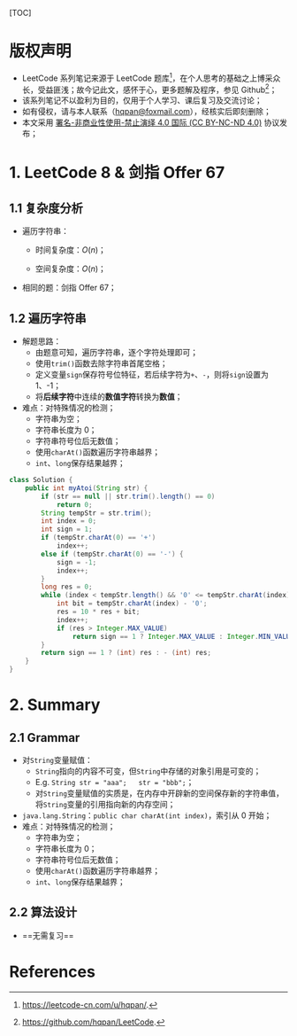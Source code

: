 [TOC]

# 版权声明

- LeetCode 系列笔记来源于 LeetCode 题库[^1]，在个人思考的基础之上博采众长，受益匪浅；故今记此文，感怀于心，更多题解及程序，参见 Github[^2]；
- 该系列笔记不以盈利为目的，仅用于个人学习、课后复习及交流讨论；
- 如有侵权，请与本人联系（hqpan@foxmail.com），经核实后即刻删除；
- 本文采用 [署名-非商业性使用-禁止演绎 4.0 国际 (CC BY-NC-ND 4.0)](https://creativecommons.org/licenses/by-nc-nd/4.0/deed.zh) 协议发布；

# 1. LeetCode 8 & 剑指 Offer 67

## 1.1 复杂度分析

- 遍历字符串：
  
  - 时间复杂度：$O(n)$；
  
  - 空间复杂度：$O(n)$；
- 相同的题：剑指 Offer 67；

## 1.2 遍历字符串

- 解题思路：
  - 由题意可知，遍历字符串，逐个字符处理即可；
  - 使用`trim()`函数去除字符串首尾空格；
  - 定义变量`sign`保存符号位特征，若后续字符为`+`、`-`，则将`sign`设置为 1、-1；
  - 将**后续字符**中连续的**数值字符**转换为**数值**；
- 难点：对特殊情况的检测；
  - 字符串为空；
  - 字符串长度为 0；
  - 字符串符号位后无数值；
  - 使用`charAt()`函数遍历字符串越界；
  - `int`、`long`保存结果越界；

```java
class Solution {
    public int myAtoi(String str) {
        if (str == null || str.trim().length() == 0)
            return 0;
        String tempStr = str.trim();
        int index = 0;
        int sign = 1;
        if (tempStr.charAt(0) == '+')
            index++;
        else if (tempStr.charAt(0) == '-') {
            sign = -1;
            index++;
        }
        long res = 0;
        while (index < tempStr.length() && '0' <= tempStr.charAt(index) && tempStr.charAt(index) <= '9') {
            int bit = tempStr.charAt(index) - '0';
            res = 10 * res + bit;
            index++;
            if (res > Integer.MAX_VALUE)
                return sign == 1 ? Integer.MAX_VALUE : Integer.MIN_VALUE;
        }
        return sign == 1 ? (int) res : - (int) res;
    }
} 
```

# 2. Summary

## 2.1 Grammar

- 对`String`变量赋值：
  - `String`指向的内容不可变，但`String`中存储的对象引用是可变的；
  - E.g. `String str = "aaa";   str = "bbb";`；
  - 对`String`变量赋值的实质是，在内存中开辟新的空间保存新的字符串值，将`String`变量的引用指向新的内存空间；
- `java.lang.String`：`public char charAt(int index)`，索引从 0 开始；
- 难点：对特殊情况的检测；
  - 字符串为空；
  - 字符串长度为 0；
  - 字符串符号位后无数值；
  - 使用`charAt()`函数遍历字符串越界；
  - `int`、`long`保存结果越界；

## 2.2 算法设计

- ==无需复习==

# References

[^1]: https://leetcode-cn.com/u/hqpan/.
[^2]: https://github.com/hqpan/LeetCode.